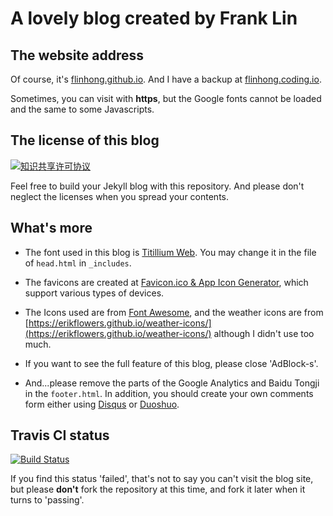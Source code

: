 # A lovely blog created by Frank Lin

## The website address

Of course, it's [flinhong.github.io](http://flinhong.github.io). And I have a backup at [flinhong.coding.io](flinhong.coding.io).

Sometimes, you can visit with **https**, but the Google fonts cannot be loaded and the same to some Javascripts.

## The license of this blog

<a rel="license" href="http://creativecommons.org/licenses/by-nc/4.0/"><img alt="知识共享许可协议" style="border-width:0" src="https://i.creativecommons.org/l/by-nc/4.0/88x31.png" /></a>

Feel free to build your Jekyll blog with this repository. And please don't neglect the licenses when you spread your contents.

## What's more

* The font used in this blog is [Titillium Web](https://www.google.com/fonts/specimen/Titillium+Web). You may change it in the file of `head.html` in `_includes`.

* The favicons are created at [Favicon.ico & App Icon Generator](http://www.favicon-generator.org/), which support various types of devices.

* The Icons used are from [Font Awesome](https://fortawesome.github.io/Font-Awesome/icons/), and the weather icons are from [https://erikflowers.github.io/weather-icons/](https://erikflowers.github.io/weather-icons/) although I didn't use too much.

* If you want to see the full feature of this blog, please close 'AdBlock-s'.

* And...please remove the parts of the Google Analytics and Baidu Tongji in the `footer.html`. In addition, you should create your own comments form either using [Disqus](https://disqus.com/) or [Duoshuo](http://duoshuo.com/).

## Travis CI status

[![Build Status](https://travis-ci.org/flinhong/flinhong.github.io.svg?branch=master)](https://travis-ci.org/flinhong/flinhong.github.io)

If you find this status 'failed', that's not to say you can't visit the blog site, but please **don't** fork the repository at this time, and fork it later when it turns to 'passing'.
